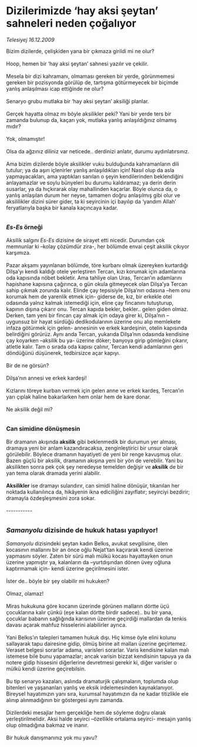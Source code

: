 # Dizilerimizde ‘hay aksi şeytan’ sahneleri neden çoğalıyor

*Telesiyej 16.12.2009*

<div class="taraf_structure_2col_1zq">
<div class="margen_n">



 <p>Bizim dizilerde, çelişkiden yana bir çıkmaza girildi mi ne olur? <br/><br/>Hoop, hemen bir ‘hay aksi şeytan’ sahnesi yazılır ve çekilir. <br/><br/>Mesela bir dizi kahramanı, olmaması gereken bir yerde, görünmemesi gereken bir pozisyonda görülüp de, tartışma götürmeyecek bir biçimde yanlış anlaşılması icap ettiğinde ne olur? <br/><br/>Senaryo grubu mutlaka bir ‘hay aksi şeytan’ aksiliği planlar. <br/><br/>Gerçek hayatta olmaz mı böyle aksilikler peki? Yani bir yerde ters bir zamanda bulunup da, kaçarı yok, mutlaka yanlış anlaşıldığınız olmamış mıdır? <br/><br/>Yok, olmamıştır! <br/><br/>Olsa da ağzınız diliniz var neticede.. derdinizi anlatır, durumu aydınlatırsınız. <br/><br/>Ama bizim dizilerde böyle aksilikler vuku bulduğunda kahramanların dili tutulur; ya da aşırı içlenirler yanlış anlaşıldıkları için! Nasıl olup da asla yapmayacakları, ama yaptıkları sanılan o şeyin kendilerinden beklendiğini anlayamazlar ve soylu bünyeleri bu durumu kaldıramaz; ya derin derin susarlar, ya da hıçkırarak olay mahallinden kaçarlar. Böyle olunca da, o yanlış anlaşılan durum her neyse, tamamen doğru anlaşılmış gibi olur ve aksililikler dizini sürer gider, ta ki seyircinin içi bayılıp da ‘yandım Allah’ feryatlarıyla başka bir kanala kaçıncaya kadar.<b><i> <br/><br/><br/><font size="3">Es-Es</font></i><font size="3"> örneği</font></b><font size="3"> <br/></font><br/>Aksilik salgını <i>Es-Es</i> dizisine de sirayet etti nicedir. Durumdan çok memnunlar ki –kolay çözümdür zira-, her bölümde envai çeşit aksilik çıkıyor karşımıza. <br/><br/>Pazar akşamı yayınlanan bölümde, töre kurbanı olmak üzereyken kurtardığı Dilşa’yı kendi kaldığı otele yerleştiren Tercan, kızı korumak için adamlarına oda kapısında nöbet bekletir. Ama tahliye olan Uras, Tercan’ın adamlarını hapishane kapısına çağırınca, o gün okula gitmeyecek olan Dilşa’ya Tercan sahip çıkmak zorunda kalır. Elinde çay tepsisiyle Dilşa’nın odasına –hem onu korumak hem de yarenlik etmek için- giderse de, kız, bir erkekle otel odasında yalnız kalmak istemediği için, eline çay fincanını tutuşturup, kapının dışına çıkarır onu. Tercan kapıda bekler, bekler.. gelen giden olmaz. Derken, tam yeni bir fincan çay almak için odaya girer ki, Dilşa’nın –uygunsuz bir hayat sürdüğü dedikodularının üzerine onu alıp memlekete infaza götürmek için gelen- annesinin ve erkek kardeşinin, otelin kapısında belirdiğini görürüz. Aynı anda Tercan, yukarıda Dilşa’nın odasında kendisine çay koyarken –aksilik bu ya- üzerine döker; banyoya girip gömleğini çıkarır, atletle kalır. Tam o sırada oda kapısı çalınır, Tercan kendi adamlarının geri döndüğünü düşünerek, tedbirsizce açar kapıyı. <br/><br/>Bir de ne görsün? <br/><br/>Dilşa’nın annesi ve erkek kardeşi! <br/><br/>Kızlarını töreye kurban vermek için gelen anne ve erkek kardeş, Tercan’ın yarı çıplak haline bakarlarken hem onlar hem de kare donar. <br/><br/>Ne aksilik değil mi?<b> <br/><br/><br/><font size="3">Can simidine dönüşmesin</font></b> <br/><br/>Bir dramanın akışında<b> aksilik</b> gibi beklenmedik bir durumun yer alması, dramaya yeni bir anlam kazandıracaksa, zenginleştirici bir unsur olarak görülebilir. Böylece dramanın hayatiyeti de yeni bir renge kavuşmuş olur. Bazen güçlü bir aksilik, dramanın akışına yeni bir yön de verebilir. Yani bu aksilikten sonra pek çok şey neredeyse temelden değişir ve<b> aksilik</b> de bir yan tema olarak dramada yerini alabilir.<b> <br/><br/>Aksilikler</b> ise dramayı sulandırır, can simidi haline dönüşür, tıkanılan her noktada kullanılınca da, hikâyenin ikna ediciliğini zayıflatır; seyirciyi bezdirir; dramayla özdeşleşmesini zora sokar. <br/><br/>-----------<i> <br/><br/><br/><font size="4"><strong>Samanyolu</strong></font></i><font size="4"><strong> dizisinde de hukuk hatası yapılıyor!</strong></font><i> <br/><br/>Samanyolu</i> dizisindeki şeytan kadın Belkıs, avukat sevgilisine, ölen kocasının mallarını bir an önce oğlu Nejat’tan kaçırarak kendi üzerine yapmasını söyler. Zaten bir sürü malı mülkü kocası hayattayken onun üzerine yapmıştır ya, kalanların da –yurtdışından dönen üvey oğluna kaptırmamak için- kendi üzerine geçirilmesini ister. <br/><br/>İster de.. böyle bir şey olabilir mi hukuken? <br/><br/>Olmaz, olamaz! <br/><br/>Miras hukukuna göre kocanın üzerinde görünen malların dörtte üçü çocuklarına kalır çünkü (eşe kalan dörtte birdir sadece).. bu bir yana, çocuklar babanın sağlığında karısının üzerine geçirdiği mallardan da tenkis davası açarak mahfuz hisselerini alabilirler ayrıca. <br/><br/>Yani Belkıs’ın talepleri tamamen hukuk dışı. Hiç kimse öyle elini kolunu sallayarak tapu dairesine gidip, ölmüş birine ait malları üzerine geçirtemez. Veraset belgesi sorarlar adama, varisleri sorarlar. Varis kendisine kalan malı istemese bile bunu yapamazlar; ancak varisin bizzat kendisinin tapuya ya da notere gidip hissesini diğerlerine devretmesi gerekir ki, diğer varisler o mülkü kendi üzerine geçirebilsin. <br/><br/>Bu tip senaryo kazaları, aslında dramaturjik çalışmaların, toplumda olup bitenleri ve yaşananları yanlış ve eksik irdelemesinden kaynaklanıyor. Bireysel hayatımızın yanı sıra, kurumsal hayatımızın da ne kadar titizlikle ele alınıp alınmadığının bir göstergesi aynı zamanda. <br/><br/>Dizilerdeki mesajlar hem gerçekliğe hem de söyleme doğru olarak yerleştirilmelidir. Aksi halde seyirci –özellikle ortalama seyirci- mesajın yanlış olup olmadığına bakmaz ve inanır. <br/><br/>Bir hukuk danışmanınız yok mu yavu?</p>
<br/>
<br/>
<br/>



<br/>


<div id="taraf_not">
</div>

</div>


</div>
